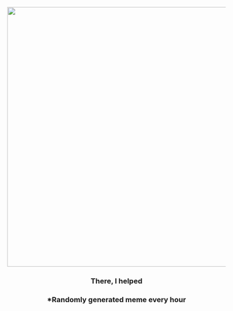 <p align="center">
        <img src="https://i.redd.it/8o4052t9wwz91.jpg" width="600" height="600">
        </p>
        <h3 align="center">There, I helped</h3>
        <h3 align="center">*Randomly generated meme every hour</h3>
    